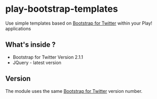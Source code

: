 play-bootstrap-templates
========================

Use  simple templates based on [Bootstrap for Twitter](http://twitter.github.com/bootstrap/) within your Play! applications

What's inside ? 
---------------

* Bootstrap for Twitter Version 2.1.1
* JQuery - latest version

Version
----------

The module uses the same [Bootstrap for Twitter](http://twitter.github.com/bootstrap/) version number.


